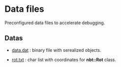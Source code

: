 # Data files

Preconfigured data files to accelerate debugging.

## Datas

* [data.dat](data.dat) : binary file with serealized objects.

* [rot.txt](rot.txt) : char list with coordinates for <b>nbt::Rot</b> class.